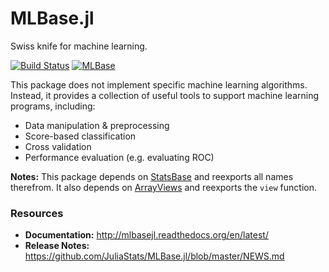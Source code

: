 # MLBase.jl

Swiss knife for machine learning. 

[![Build Status](https://travis-ci.org/JuliaStats/MLBase.jl.svg?branch=master)](https://travis-ci.org/JuliaStats/MLBase.jl)
[![MLBase](http://pkg.julialang.org/badges/MLBase_0.3.svg)](http://pkg.julialang.org/?pkg=MLBase&ver=0.3)

This package does not implement specific machine learning algorithms. Instead, it provides a collection of useful tools to support machine learning programs, including:

- Data manipulation & preprocessing
- Score-based classification
- Cross validation
- Performance evaluation (e.g. evaluating ROC)

**Notes:** This package depends on [StatsBase](https://github.com/JuliaStats/StatsBase.jl) and reexports all names therefrom. It also depends on [ArrayViews](https://github.com/lindahua/ArrayViews.jl) and reexports the ``view`` function.

### Resources

- **Documentation:** <http://mlbasejl.readthedocs.org/en/latest/>
- **Release Notes:** <https://github.com/JuliaStats/MLBase.jl/blob/master/NEWS.md>
